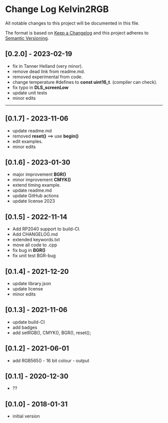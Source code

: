 # Change Log Kelvin2RGB

All notable changes to this project will be documented in this file.

The format is based on [Keep a Changelog](http://keepachangelog.com/)
and this project adheres to [Semantic Versioning](http://semver.org/).


## [0.2.0] - 2023-02-19
- fix in Tanner Helland (very minor).
- remove dead link from readme.md.
- removed experimental from code.
- change temperature #defines to **const uint16_t**. (compiler can check).
- fix typo in **DLS_screenLow**
- update unit tests
- minor edits

----

## [0.1.7] - 2023-11-06
- update readme.md
- removed **reset()** ==> use **begin()**
- edit examples.
- minor edits

## [0.1.6] - 2023-01-30
- major improvement **BGR()**
- minor improvement **CMYK()**
- extend timing example.
- update readme.md
- update GitHub actions
- update license 2023

## [0.1.5] - 2022-11-14
- Add RP2040 support to build-CI.
- Add CHANGELOG.md
- extended keywords.txt
- move all code to .cpp
- fix bug in **BGR()**
- fix unit test BGR-bug

## [0.1.4] - 2021-12-20
- update library.json
- update license
- minor edits

## [0.1.3] - 2021-11-06
- update build-CI
- add badges
- add setRGB(), CMYK(), BGR(), reset();

## [0.1.2] - 2021-06-01
- add RGB565() - 16 bit colour - output

## [0.1.1] - 2020-12-30
- ??

## [0.1.0] - 2018-01-31
- initial version


